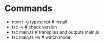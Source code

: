 # Commands

- npm i -g typescript # install
- tsc -v # check version
- tsc main.ts # transpiles and outputs main.js
- tsc main.ts -w # watch mode
